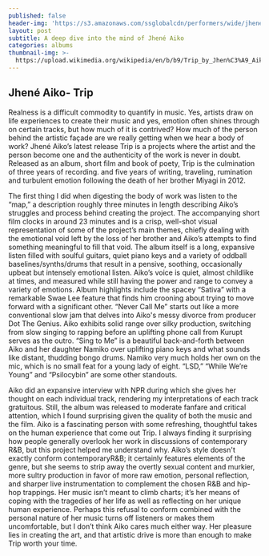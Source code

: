 ```yaml
---
published: false
header-img: 'https://s3.amazonaws.com/ssglobalcdn/performers/wide/jhene-aiko.jpg'
layout: post
subtitle: A deep dive into the mind of Jhené Aiko
categories: albums
thumbnail-img: >-
  https://upload.wikimedia.org/wikipedia/en/b/b9/Trip_by_Jhen%C3%A9_Aiko_cover.jpg
---
```

## Jhené Aiko- Trip

<p>Realness is a difficult commodity to quantify in music. Yes, artists draw on life experiences to create their music and yes, emotion often shines through on certain tracks, but how much of it is contrived? How much of the person behind the artistic façade are we really getting when we hear a body of work? Jhené Aiko’s latest release Trip is a projects where the artist and the person become one and the authenticity of the work is never in doubt. Released as an album, short film and book of poety, Trip is the culmination of three years of recording. and five years of writing, traveling, rumination and turbulent emotion following the death of her brother Miyagi in 2012.</p> 

<p>The first thing I did when digesting the body of work was listen to the “map,” a description roughly three minutes in length describing Aiko’s struggles and process behind creating the project. The accompanying short film clocks in around 23 minutes and is a crisp, well-shot visual representation of some of the project’s main themes, chiefly dealing with the emotional void left by the loss of her brother and Aiko’s attempts to find something meaningful to fill that void. The album itself is a long, expansive listen filled with soulful guitars, quiet piano keys and a variety of oddball baselines/synths/drums that result in a pensive, soothing, occasionally upbeat but intensely emotional listen. Aiko’s voice is quiet, almost childlike at times, and measured while still having the power and range to convey a variety of emotions. Album highlights include the spacey “Sativa” with a remarkable Swae Lee feature that finds him crooning about trying to move forward with a significant other. “Never Call Me” starts out like a more conventional slow jam that delves into Aiko's messy divorce from producer Dot The Genius. Aiko exhibits solid range over silky production, switching from slow singing to rapping before an uplifting phone call from Kurupt serves as the outro. “Sing to Me” is a beautiful back-and-forth between Aiko and her daughter Namiko over uplifting piano keys and what sounds like distant, thudding bongo drums. Namiko very much holds her own on the mic, which is no small feat for a young lady of eight. “LSD,” “While We’re Young” and “Psilocybin” are some other standouts.</p>

<p>Aiko did an expansive interview with NPR during which she gives her thought on each individual track, rendering my interpretations of each track gratuitous. Still, the album was released to moderate fanfare and critical attention, which I found surprising given the quality of both the music and the film. Aiko is a fascinating person with some refreshing, thoughtful takes on the human experience that come out Trip. I always finding it surprising how people generally overlook her work in discussions of contemporary R&B, but this project helped me understand why. Aiko’s style doesn't exactly conform contemporaryR&B; it certainly features elements of the genre, but she seems to strip away the overtly sexual content and murkier, more sultry production in favor of more raw emotion, personal reflection, and sharper live instrumentation to complement the chosen R&B and hip-hop trappings. Her music isn’t meant to climb charts; it’s her means of coping with the tragedies of her life as well as reflecting on her unique human experience. Perhaps this refusal to conform combined with the personal nature of her music turns off listeners or makes them uncomfortable, but I don’t think Aiko cares much either way. Her pleasure lies in creating the art, and that artistic drive is more than enough to make Trip worth your time.</p>